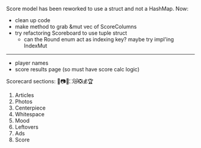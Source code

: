 Score model has been reworked to use a struct and not a HashMap. Now:

* clean up code
* make method to grab &mut vec of ScoreColumns
* try refactoring Scoreboard to use tuple struct
    * can the Round enum act as indexing key? maybe try impl'ing IndexMut

---

* player names
* score results page (so must have score calc logic)

Scorecard sections: 📰📷🌟⛶😿❎💰🏆
1. Articles
2. Photos
3. Centerpiece
4. Whitespace
5. Mood
6. Leftovers
7. Ads
8. Score